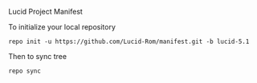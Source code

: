 Lucid Project Manifest

To initialize your local repository
```
repo init -u https://github.com/Lucid-Rom/manifest.git -b lucid-5.1
```
Then to sync tree
```
repo sync
```
